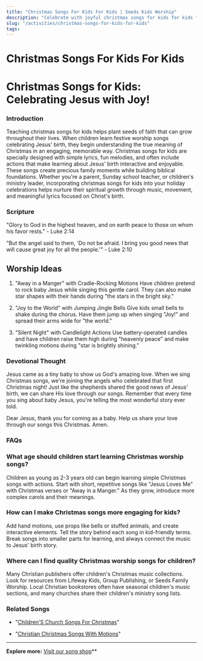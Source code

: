 ```yaml
---
title: "Christmas Songs For Kids For Kids | Seeds Kids Worship"
description: "Celebrate with joyful christmas songs for kids for kids featuring biblical Christmas themes. Holiday worship music for children and families."
slug: "/activities/christmas-songs-for-kids-for-kids"
tags:
---
```


# Christmas Songs For Kids For Kids

# Christmas Songs for Kids: Celebrating Jesus with Joy!

### Introduction
Teaching christmas songs for kids helps plant seeds of faith that can grow throughout their lives. When children learn festive worship songs celebrating Jesus' birth, they begin understanding the true meaning of Christmas in an engaging, memorable way. Christmas songs for kids are specially designed with simple lyrics, fun melodies, and often include actions that make learning about Jesus' birth interactive and enjoyable. These songs create precious family moments while building biblical foundations. Whether you're a parent, Sunday school teacher, or children's ministry leader, incorporating christmas songs for kids into your holiday celebrations helps nurture their spiritual growth through music, movement, and meaningful lyrics focused on Christ's birth.

### Scripture
"Glory to God in the highest heaven, and on earth peace to those on whom his favor rests." - Luke 2:14

"But the angel said to them, 'Do not be afraid. I bring you good news that will cause great joy for all the people.'" - Luke 2:10

## Worship Ideas
1. "Away in a Manger" with Cradle-Rocking Motions
Have children pretend to rock baby Jesus while singing this gentle carol. They can also make star shapes with their hands during "the stars in the bright sky."

2. "Joy to the World" with Jumping Jingle Bells
Give kids small bells to shake during the chorus. Have them jump up when singing "Joy!" and spread their arms wide for "the world."

3. "Silent Night" with Candlelight Actions
Use battery-operated candles and have children raise them high during "heavenly peace" and make twinkling motions during "star is brightly shining."

### Devotional Thought
Jesus came as a tiny baby to show us God's amazing love. When we sing Christmas songs, we're joining the angels who celebrated that first Christmas night! Just like the shepherds shared the good news of Jesus' birth, we can share His love through our songs. Remember that every time you sing about baby Jesus, you're telling the most wonderful story ever told.

Dear Jesus, thank you for coming as a baby. Help us share your love through our songs this Christmas. Amen.

### FAQs

### What age should children start learning Christmas worship songs?
Children as young as 2-3 years old can begin learning simple Christmas songs with actions. Start with short, repetitive songs like "Jesus Loves Me" with Christmas verses or "Away in a Manger." As they grow, introduce more complex carols and their meanings.

### How can I make Christmas songs more engaging for kids?
Add hand motions, use props like bells or stuffed animals, and create interactive elements. Tell the story behind each song in kid-friendly terms. Break songs into smaller parts for learning, and always connect the music to Jesus' birth story.

### Where can I find quality Christmas worship songs for children?
Many Christian publishers offer children's Christmas music collections. Look for resources from Lifeway Kids, Group Publishing, or Seeds Family Worship. Local Christian bookstores often have seasonal children's music sections, and many churches share their children's ministry song lists.

### Related Songs

- "[Children'S Church Songs For Christmas](/activities/children-s-church-songs-for-christmas/)"

- "[Christian Christmas Songs With Motions](/activities/christian-christmas-songs-with-motions/)"

---

**Explore more:** [Visit our song shop](https://seedskidsworship.com/shop)**

<!-- Schema Markup -->
<script type="application/ld+json">
{
  "@context": "https://schema.org",
  "@type": "MusicRecording",
  "name": "Christmas Songs For Kids For Kids",
  "byArtist": {
    "@type": "MusicGroup",
    "name": "Seeds Kids Worship"
  },
  "isFamilyFriendly": true,
  "url": "https://seedskidsworship.com/activities/christmas-songs-for-kids-for-kids/"
}
</script>